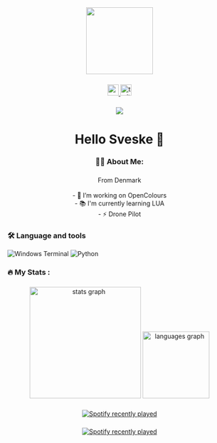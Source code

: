 <div align="center">
  <img height="150" src="https://media.giphy.com/media/v1.Y2lkPTc5MGI3NjExMm1obTZ4cnlyZHpsMTdtcnpqODQzNXYyaG5vN3dhcWR1YzUxenZ6ZiZlcD12MV9pbnRlcm5hbF9naWZfYnlfaWQmY3Q9Zw/cZASFBEveBypi/giphy.gif"  />
</div>

###

<div align="center">
  <a href="https://youtube.com/@denrigtigeflue" target="_blank">
    <img src="https://img.shields.io/static/v1?message=Youtube&logo=youtube&label=&color=FF0000&logoColor=white&labelColor=&style=for-the-badge" height="25" alt="youtube logo"  />
  </a>
  <a href="https://twitch.tv/denrigtigeflue" target="_blank">
    <img src="https://img.shields.io/static/v1?message=Twitch&logo=twitch&label=&color=9146FF&logoColor=white&labelColor=&style=for-the-badge" height="25" alt="twitch logo"  />
  </a>
</div>

###

<div align="center">
  <img src="https://profile-counter.glitch.me/LueFlue/count.svg?"  />
</div>

###

<h1 align="center">Hello Sveske 👋</h1>

###

<h3 align="center">👩‍💻  About Me:</h3>

###

<p align="center">From Denmark<br><br>- 🔭 I’m working on OpenColours<br>- 📚 I'm currently learning LUA<br>- ⚡ Drone Pilot</p>

###

<h3 align="left">🛠 Language and tools</h3>

![Windows Terminal](https://img.shields.io/badge/Windows%20Terminal-%25234D4D4D.svg?style=for-the-badge&logo=windows-terminal&logoColor=white) ![Python]([https://img.shields.io/badge/shell_script-%23121011.svg?style=for-the-badge&logo=gnu-bash&logoColor=white](https://img.shields.io/badge/python-%2300000f.svg?style=for-the-badge&logo=python&logoColor=blue))

###

<div align="center">
</div>

###

<h3 align="left">🔥   My Stats :</h3>

###

<div align="center">
  <img src="https://github-readme-stats.vercel.app/api?username=LueFlue&hide_title=false&hide_rank=false&show_icons=true&include_all_commits=true&count_private=true&disable_animations=false&theme=dracula&locale=en&hide_border=false&order=1" height="250" alt="stats graph"  />
  <img src="https://github-readme-stats.vercel.app/api/top-langs?username=LueFlue&locale=en&hide_title=false&layout=compact&card_width=320&langs_count=5&theme=dracula&hide_border=false&order=2" height="150" alt="languages graph"  />
</div>

###

<div align="center">
  <a href="https://open.spotify.com/user/l2b5o6fzbu2f16226bfs118hz">
    <img src="https://spotify-recently-played-readme.vercel.app/api?user=l2b5o6fzbu2f16226bfs118hz&count=5&unique=false" alt="Spotify recently played"  />
  </a>
</div>

###

<div align="center">
  <a href="https://open.spotify.com/user/l2b5o6fzbu2f16226bfs118hz">
    <img src="https://spotify-recently-played-readme.vercel.app/api?user=l2b5o6fzbu2f16226bfs118hz&count=5" alt="Spotify recently played"  />
  </a>
</div>

###
